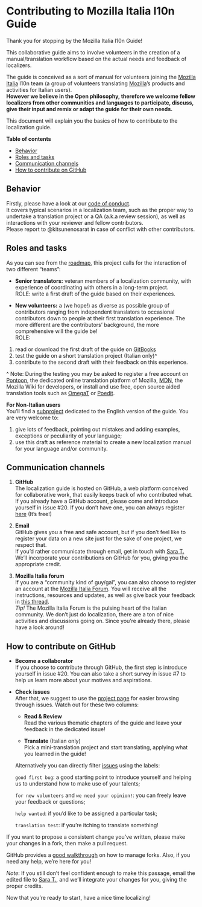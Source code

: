 # Contributing to Mozilla Italia l10n Guide

Thank you for stopping by the Mozilla Italia l10n Guide!

This collaborative guide aims to involve volunteers in the creation of a manual/translation workflow based on the actual needs and feedback of localizers.

The guide is conceived as a sort of manual for volunteers joining the [Mozilla Italia](https://www.mozillaitalia.org/) l10n team (a group of volunteers translating [Mozilla](https://www.mozilla.org)’s products and activities for Italian users).  
**However we believe in the Open philosophy, therefore we welcome fellow localizers from other communities and languages to participate, discuss, give their input and remix or adapt the guide for their own needs.**

This document will explain you the basics of how to contribute to the localization guide.

**Table of contents**

<!-- TOC depthFrom:2 depthTo:6 withLinks:1 updateOnSave:1 orderedList:0 -->

- [Behavior](#behavior)
- [Roles and tasks](#roles-and-tasks)
- [Communication channels](#communication-channels)
- [How to contribute on GitHub](#how-to-contribute-on-github)

<!-- /TOC -->


## Behavior

Firstly, please have a look at our [code of conduct](CODE_OF_CONDUCT.md).  
It covers typical scenarios in a localization team, such as the proper way to undertake a translation project or a QA (a.k.a review  session), as well as interactions with your reviewer and fellow contributors.  
Please report to @kitsunenosarat in case of conflict with other contributors.

## Roles and tasks

As you can see from the [roadmap](ROADMAP.md), this project calls for the interaction of two different “teams”:
- **Senior translators:** veteran members of a localization community, with experience of coordinating with others in a long-term project.  
ROLE: write a first draft of the guide based on their experiences.

- **New volunteers:** a (we hope!) as diverse as possible group of contributors ranging from independent translators to occasional contributors down to people at their first translation experience. The more different are the contributors’ background, the more comprehensive will the guide be!  
ROLE:
 1. read or download the first draft of the guide on [GitBooks](https://kitsunenosarat.gitbooks.io/mozilla-italia-l10n-guide/content/)
 2. test the guide on a short translation project (Italian only)^
 3. contribute to the second draft with their feedback on this experience.

^ Note: During the testing you may be asked to register a free account on [Pontoon](https://pontoon.mozilla.org/), the dedicated online translation platform of Mozilla, [MDN](https://developer.mozilla.org/), the Mozilla Wiki for developers, or install and use free, open source aided translation tools such as [OmegaT](http://omegat.org/) or [Poedit](https://poedit.net/).

**For Non-Italian users**  
You’ll find a [subproject](https://github.com/kitsunenosaraT/Mozilla-Italia-l10n-guide/projects/2) dedicated to the English version of the guide. You are very welcome to:
1. give lots of feedback, pointing out mistakes and adding examples, exceptions or peculiarity of your language;
2. use this draft as reference material to create a new localization manual for your language and/or community.

## Communication channels

1. **GitHub**  
The localization guide is hosted on GitHub, a web platform conceived for collaborative work, that easily keeps track of who contributed what.
If you already have a GitHub account, please come and introduce yourself in issue #20. If you don’t have one, you can always register [here](https://github.com/join?source=header-home) (It’s free!)

2. **Email**  
GitHub gives you a free and safe account, but if you don’t feel like to register your data on a new site just for the sake of one project, we respect that.  
If you’d rather communicate through email, get in touch with [Sara T.](https://mozillians.org/u/sara_t/) We’ll incorporate your contributions on GitHub for you, giving you the appropriate credit.

3. **Mozilla Italia forum**  
If you are a “community kind of guy/gal”, you can also choose to register an account at the [Mozilla Italia Forum](https://forum.mozillaitalia.org/). You will receive all the instructions, resources and updates, as well as give back your feedback in [this thread](https://forum.mozillaitalia.org/index.php?topic=68578.0).  
_Tip!_ The Mozilla Italia Forum is the pulsing heart of the Italian community. We don’t just do localization, there are a ton of nice activities and discussions going on. Since you’re already there, please have a look around!

## How to contribute on GitHub
- **Become a collaborator**  
If you choose to contribute through GitHub, the first step is introduce yourself in issue #20. You can also take a short survey in issue #7 to help us learn more about your motives and aspirations.

- **Check issues**  
After that, we suggest to use the [project page](https://github.com/kitsunenosaraT/Mozilla-Italia-l10n-guide/projects/) for easier browsing through issues. Watch out for these two columns:

  - **Read & Review**  
Read the various thematic chapters of the guide and leave your feedback in the dedicated issue!

  - **Translate** (Italian only)  
Pick a mini-translation project and start translating, applying what you learned in the guide!

  Alternatively you can directly filter [issues](https://github.com/kitsunenosaraT/Mozilla-Italia-l10n-guide/issues) using the labels:

  `good first bug`: a good starting point to introduce yourself and helping us to understand how to make use of your talents;

  `for new volunteers` and `we need your opinion!`: you can freely leave your feedback or questions;

  `help wanted`: if you’d like to be assigned a particular task;

  `translation test`: if you’re itching to translate something!

If you want to propose a consistent change you’ve written, please make your changes in a  fork, then make a pull request.

GitHub provides a [good walkthrough](https://guides.github.com/activities/forking/) on how to manage forks. Also, if you need any help, we’re here for you!

_Note_: If you still don’t feel confident enough to make this passage, email the edited file to [Sara T.](https://mozillians.org/u/sara_t/), and we’ll integrate your changes for you, giving  the proper credits.

Now that you’re ready to start, have a nice time localizing!

